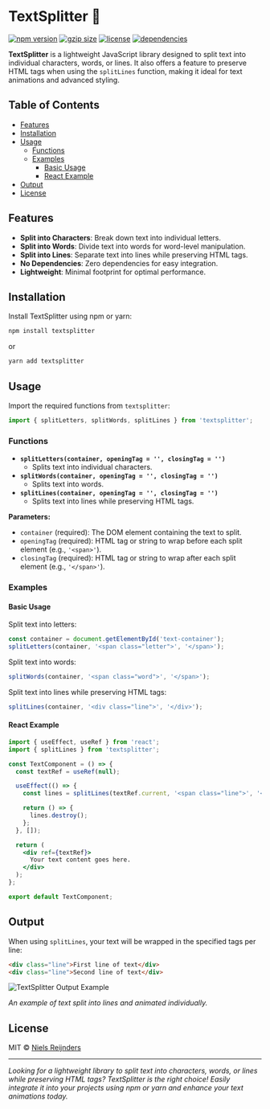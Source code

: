 # TextSplitter 🔪

[![npm version](https://img.shields.io/npm/v/textsplitter.svg?style=for-the-badge&colorB=ACC7C3)](https://www.npmjs.com/package/textsplitter)
[![gzip size](https://img.shields.io/bundlephobia/minzip/textsplitter.svg?colorB=ACC7C3&label=GZIP%20SIZE&style=for-the-badge)](https://unpkg.com/textsplitter)
[![license](https://img.shields.io/npm/l/textsplitter.svg?style=for-the-badge&colorB=ACC7C3)](https://github.com/nielsreijnders/textsplitter/blob/master/LICENSE)
[![dependencies](https://img.shields.io/badge/dependencies-none-ff69b4.svg?style=for-the-badge&colorB=ACC7C3)](https://github.com)

**TextSplitter** is a lightweight JavaScript library designed to split text into individual characters, words, or lines. It also offers a feature to preserve HTML tags when using the `splitLines` function, making it ideal for text animations and advanced styling.

## Table of Contents

- [Features](#features)
- [Installation](#installation)
- [Usage](#usage)
  - [Functions](#functions)
  - [Examples](#examples)
    - [Basic Usage](#basic-usage)
    - [React Example](#react-example)
- [Output](#output)
- [License](#license)

## Features

- **Split into Characters**: Break down text into individual letters.
- **Split into Words**: Divide text into words for word-level manipulation.
- **Split into Lines**: Separate text into lines while preserving HTML tags.
- **No Dependencies**: Zero dependencies for easy integration.
- **Lightweight**: Minimal footprint for optimal performance.

## Installation

Install TextSplitter using npm or yarn:

```bash
npm install textsplitter
```

or

```bash
yarn add textsplitter
```

## Usage

Import the required functions from `textsplitter`:

```javascript
import { splitLetters, splitWords, splitLines } from 'textsplitter';
```

### Functions

- **`splitLetters(container, openingTag = '', closingTag = '')`**
  - Splits text into individual characters.
- **`splitWords(container, openingTag = '', closingTag = '')`**
  - Splits text into words.
- **`splitLines(container, openingTag = '', closingTag = '')`**
  - Splits text into lines while preserving HTML tags.

**Parameters:**

- `container` (required): The DOM element containing the text to split.
- `openingTag` (required): HTML tag or string to wrap before each split element (e.g., `'<span>'`).
- `closingTag` (required): HTML tag or string to wrap after each split element (e.g., `'</span>'`).

### Examples

#### Basic Usage

Split text into letters:

```javascript
const container = document.getElementById('text-container');
splitLetters(container, '<span class="letter">', '</span>');
```

Split text into words:

```javascript
splitWords(container, '<span class="word">', '</span>');
```

Split text into lines while preserving HTML tags:

```javascript
splitLines(container, '<div class="line">', '</div>');
```

#### React Example

```jsx
import { useEffect, useRef } from 'react';
import { splitLines } from 'textsplitter';

const TextComponent = () => {
  const textRef = useRef(null);

  useEffect(() => {
    const lines = splitLines(textRef.current, '<span class="line">', '</span>');

    return () => {
      lines.destroy();
    };
  }, []);

  return (
    <div ref={textRef}>
      Your text content goes here.
    </div>
  );
};

export default TextComponent;
```

## Output

When using `splitLines`, your text will be wrapped in the specified tags per line:

```html
<div class="line">First line of text</div>
<div class="line">Second line of text</div>
```

![TextSplitter Output Example](https://media.giphy.com/media/jxchZz0EDhQ7QmYEwD/giphy.gif)

*An example of text split into lines and animated individually.*

## License

MIT © [Niels Reijnders](https://www.bemeant.com)

---

*Looking for a lightweight library to split text into characters, words, or lines while preserving HTML tags? TextSplitter is the right choice! Easily integrate it into your projects using npm or yarn and enhance your text animations today.*